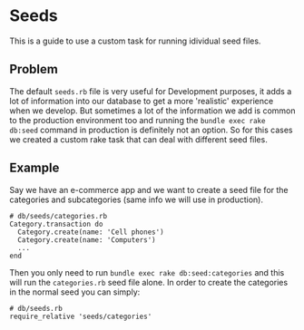 # Seeds

This is a guide to use a custom task for running idividual seed files.

## Problem

The default `seeds.rb` file is very useful for Development purposes, it adds a lot of information into our database to get a more 'realistic' experience when we develop.
But sometimes a lot of the information we add is common to the production environment too and running the `bundle exec rake db:seed` command in production is definitely not an option.
So for this cases we created a custom rake task that can deal with different seed files.

## Example

Say we have an e-commerce app and we want to create a seed file for the categories and subcategories (same info we will use in production).

```
# db/seeds/categories.rb
Category.transaction do
  Category.create(name: 'Cell phones')
  Category.create(name: 'Computers')
  ...
end
```

Then you only need to run `bundle exec rake db:seed:categories` and this will run the `categories.rb` seed file alone.
In order to create the categories in the normal seed you can simply:

```
# db/seeds.rb
require_relative 'seeds/categories'
```

